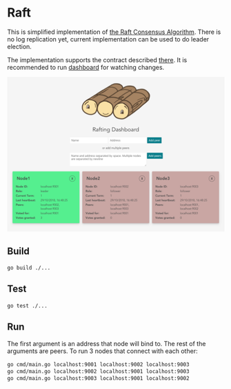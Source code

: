 # Raft

This is simplified implementation of [the Raft Consensus Algorithm](https://raft.github.io/).
There is no log replication yet, current implementation can be used to do leader election.

The implementation supports the contract described [there](https://github.com/pbetkier/rafting).
It is recommended to run [dashboard](https://github.com/pbetkier/rafting/tree/master/rafting-dashboard) for watching changes.

![Dashboard](dashboard.png)

## Build
```
go build ./...
```

## Test
```
go test ./...
```

## Run
The first argument is an address that node will bind to. The rest of the arguments are peers.
To run 3 nodes that connect with each other:
```
go cmd/main.go localhost:9001 localhost:9002 localhost:9003
go cmd/main.go localhost:9002 localhost:9001 localhost:9003
go cmd/main.go localhost:9003 localhost:9001 localhost:9002
``` 
